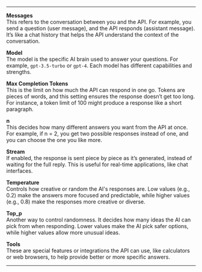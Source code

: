 
---
**Messages**  
This refers to the conversation between you and the API. For example, you send a question (user message), and the API responds (assistant message). It’s like a chat history that helps the API understand the context of the conversation.

**Model**  
The model is the specific AI brain used to answer your questions. For example, `gpt-3.5-turbo` or `gpt-4`. Each model has different capabilities and strengths.

**Max Completion Tokens**  
This is the limit on how much the API can respond in one go. Tokens are pieces of words, and this setting ensures the response doesn’t get too long. For instance, a token limit of 100 might produce a response like a short paragraph.

**n**  
This decides how many different answers you want from the API at once. For example, if n = 2, you get two possible responses instead of one, and you can choose the one you like more.

**Stream**  
If enabled, the response is sent piece by piece as it’s generated, instead of waiting for the full reply. This is useful for real-time applications, like chat interfaces.

**Temperature**  
Controls how creative or random the AI's responses are. Low values (e.g., 0.2) make the answers more focused and predictable, while higher values (e.g., 0.8) make the responses more creative or diverse.

**Top_p**  
Another way to control randomness. It decides how many ideas the AI can pick from when responding. Lower values make the AI pick safer options, while higher values allow more unusual ideas.

**Tools**  
These are special features or integrations the API can use, like calculators or web browsers, to help provide better or more specific answers.

---
